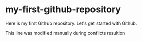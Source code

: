 # my-first-github-repository
Here is my first Github repository. Let's get started with Github.

This line was modified manually during conflicts resultion
